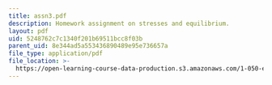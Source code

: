 ```yaml
---
title: assn3.pdf
description: Homework assignment on stresses and equilibrium.
layout: pdf
uid: 5248762c7c1340f201b69511bcc8f03b
parent_uid: 8e344ad5a553436890489e95e736657a
file_type: application/pdf
file_location: >-
  https://open-learning-course-data-production.s3.amazonaws.com/1-050-engineering-mechanics-i-fall-2007/5248762c7c1340f201b69511bcc8f03b_assn3.pdf
---
```

